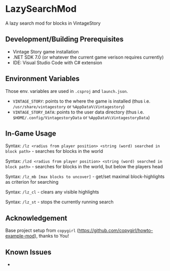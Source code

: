 # LazySearchMod
A lazy search mod for blocks in VintageStory

## Development/Building Prerequisites
- Vintage Story game installation
- .NET SDK 7.0 (or whatever the current game verison requires currently)
- IDE: Visual Studio Code with C# extension

## Environment Variables
Those env. variables are used in `.csproj` and `launch.json`.
- `VINTAGE_STORY`: points to the where the game is installed (thus i.e. `/usr/share/vintagestory` or `%AppData%\Vintagestory`)
- `VINTAGE_STORY_DATA`: points to the user data directory (thus i.e. `$HOME/.config/VintagestoryData` or `%AppData%\VintagestoryData`)

## In-Game Usage
Syntax: `/lz <radius from player position> <string (word) searched in block path>` - searches for blocks in the world

Syntax: `/lzd <radius from player position> <string (word) searched in block path>` - searches for blocks in the world, but below the players head

Syntax: `/lz_mb [max blocks to uncover]` - get/set maximal block-highlights as criterion for searching

Syntax: `/lz_cl` - clears any visible highlights

Syntax: `/lz_st` - stops the currently running search

## Acknowledgement
Base project setup from `copygirl` (https://github.com/copygirl/howto-example-mod), thanks to You!

## Known Issues
-

